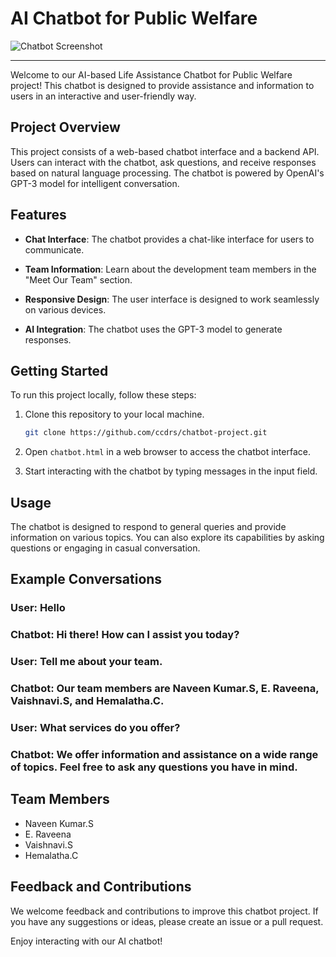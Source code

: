
# AI Chatbot for Public Welfare

![Chatbot Screenshot](chatbot-screenshot.png)

---

Welcome to our AI-based Life Assistance Chatbot for Public Welfare project! This chatbot is designed to provide assistance and information to users in an interactive and user-friendly way.

## Project Overview

This project consists of a web-based chatbot interface and a backend API. Users can interact with the chatbot, ask questions, and receive responses based on natural language processing. The chatbot is powered by OpenAI's GPT-3 model for intelligent conversation.

## Features

- **Chat Interface**: The chatbot provides a chat-like interface for users to communicate.

- **Team Information**: Learn about the development team members in the "Meet Our Team" section.

- **Responsive Design**: The user interface is designed to work seamlessly on various devices.

- **AI Integration**: The chatbot uses the GPT-3 model to generate responses.

## Getting Started

To run this project locally, follow these steps:

1. Clone this repository to your local machine.

   ```bash
   git clone https://github.com/ccdrs/chatbot-project.git
   ```

2. Open `chatbot.html` in a web browser to access the chatbot interface.

3. Start interacting with the chatbot by typing messages in the input field.

## Usage

The chatbot is designed to respond to general queries and provide information on various topics. You can also explore its capabilities by asking questions or engaging in casual conversation.

## Example Conversations

### User: Hello
### Chatbot: Hi there! How can I assist you today?

### User: Tell me about your team.
### Chatbot: Our team members are Naveen Kumar.S, E. Raveena, Vaishnavi.S, and Hemalatha.C.

### User: What services do you offer?
### Chatbot: We offer information and assistance on a wide range of topics. Feel free to ask any questions you have in mind.

## Team Members

- Naveen Kumar.S
- E. Raveena
- Vaishnavi.S
- Hemalatha.C

## Feedback and Contributions

We welcome feedback and contributions to improve this chatbot project. If you have any suggestions or ideas, please create an issue or a pull request.

Enjoy interacting with our AI chatbot!


